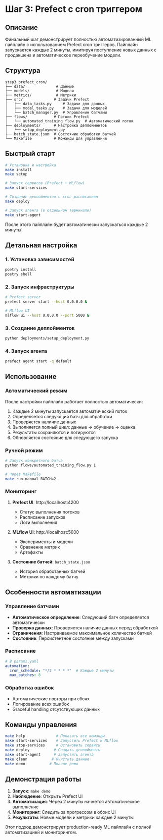# Шаг 3: Prefect с cron триггером

## Описание

Финальный шаг демонстрирует полностью автоматизированный ML пайплайн с использованием Prefect cron триггеров. Пайплайн запускается каждые 2 минуты, имитируя поступление новых данных с продакшена и автоматическое переобучение модели.

## Структура

```
step3_prefect_cron/
├── data/              # Данные
├── models/            # Модели
├── metrics/           # Метрики
├── src/              # Задачи Prefect
│   ├── data_tasks.py     # Задачи для данных
│   ├── model_tasks.py    # Задачи для моделей
│   └── batch_manager.py  # Управление батчами
├── flows/            # Потоки Prefect
│   └── automated_training_flow.py  # Автоматический поток
├── deployments/      # Настройка деплойментов
│   └── setup_deployment.py
├── batch_state.json  # Состояние обработки батчей
└── Makefile          # Команды для управления
```

## Быстрый старт

```bash
# Установка и настройка
make install
make setup

# Запуск сервисов (Prefect + MLflow)
make start-services

# Создание деплойментов с cron расписанием
make deploy

# Запуск агента (в отдельном терминале)
make start-agent
```

После этого пайплайн будет автоматически запускаться каждые 2 минуты!

## Детальная настройка

### 1. Установка зависимостей

```bash
poetry install
poetry shell
```

### 2. Запуск инфраструктуры

```bash
# Prefect server
prefect server start --host 0.0.0.0 &

# MLflow UI
mlflow ui --host 0.0.0.0 --port 5000 &
```

### 3. Создание деплойментов

```bash
python deployments/setup_deployment.py
```

### 4. Запуск агента

```bash
prefect agent start -q default
```

## Использование

### Автоматический режим

После настройки пайплайн работает полностью автоматически:

1. Каждые 2 минуты запускается автоматический поток
2. Определяется следующий батч для обработки
3. Проверяется наличие данных
4. Выполняется полный цикл: данные → обучение → оценка
5. Результаты сохраняются и логируются
6. Обновляется состояние для следующего запуска

### Ручной режим

```bash
# Запуск конкретного батча
python flows/automated_training_flow.py 1

# Через Makefile
make run-manual BATCH=2
```

### Мониторинг

1. **Prefect UI**: http://localhost:4200
   - Статус выполнения потоков
   - Расписание запусков
   - Логи выполнения

2. **MLflow UI**: http://localhost:5000
   - Эксперименты и модели
   - Сравнение метрик
   - Артефакты

3. **Состояние батчей**: `batch_state.json`
   - История обработанных батчей
   - Метрики по каждому батчу

## Особенности автоматизации

### Управление батчами

- **Автоматическое определение**: Следующий батч определяется автоматически
- **Проверка данных**: Проверяется наличие данных перед обработкой
- **Ограничения**: Настраиваемое максимальное количество батчей
- **Состояние**: Персистентное состояние между запусками

### Расписание

```yaml
# В params.yaml
automation:
  cron_schedule: "*/2 * * * *"  # Каждые 2 минуты
  max_batches: 8
```

### Обработка ошибок

- Автоматические повторы при сбоях
- Логирование всех ошибок
- Graceful handling отсутствующих данных

## Команды управления

```bash
make help              # Показать все команды
make start-services    # Запустить Prefect и MLflow
make stop-services     # Остановить сервисы
make deploy           # Создать деплойменты
make start-agent      # Запустить агента
make clean           # Очистить данные
make demo           # Полное демо
```

## Демонстрация работы

1. **Запуск**: `make demo`
2. **Наблюдение**: Открыть Prefect UI
3. **Автоматизация**: Через 2 минуты начнется автоматическое выполнение
4. **Мониторинг**: Следить за прогрессом в обоих UI
5. **Результаты**: Новые модели и метрики каждые 2 минуты

Этот подход демонстрирует production-ready ML пайплайн с полной автоматизацией и мониторингом.
